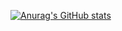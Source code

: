 [![Anurag's GitHub stats](https://github-readme-stats-ruby-one.vercel.app/api?username=cloudboyd&show_icons=true&count_private=true)](https://github.com/anuraghazra/github-readme-stats)
